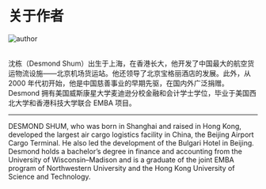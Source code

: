 # 关于作者

<img src="/roulette/author.jpg" alt="author"/>

<br/>
<br/>

沈栋（Desmond Shum）出生于上海，在香港长大，他开发了中国最大的航空货运物流设施——北京机场货运站。他还领导了北京宝格丽酒店的发展。此外，从 2000 年代初开始，他是中国慈善事业的早期先驱，在国内外广泛捐赠。Desmond 拥有美国威斯康星大学麦迪逊分校金融和会计学士学位，毕业于美国西北大学和香港科技大学联合 EMBA 项目。

----

DESMOND SHUM, who was born in Shanghai and raised in Hong Kong, developed the largest air cargo logistics facility in China, the Beijing Airport Cargo Terminal. He also led the development of the Bulgari Hotel in Beijing. Desmond holds a bachelor’s degree in finance and accounting from the University of Wisconsin–Madison and is a graduate of the joint EMBA program of Northwestern University and the Hong Kong University of Science and Technology.
